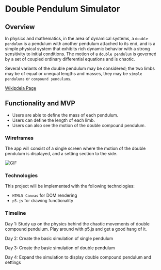 # Double Pendulum Simulator

## Overview

In physics and mathematics, in the area of dynamical systems, a `double pendulum` is a pendulum with another pendulum attached to its end, and is a simple physical system that exhibits rich dynamic behavior with a strong sensitivity to initial conditions. The motion of a `double pendulum` is governed by a set of coupled ordinary differential equations and is chaotic.

Several variants of the double pendulum may be considered; the two limbs may be of equal or unequal lengths and masses, they may be `simple pendulums` or `compound pendulums`.

[Wikipdeia Page](https://en.wikipedia.org/wiki/Double_pendulum)

## Functionality and MVP

* Users are able to define the mass of each pendulum.
* Users can define the length of each limb.
* Users can also see the motion of the double compound pendulum.

### Wireframes

The app will consist of a single screen where the motion of the double pendulum is displayed, and a setting section to the side.

![GIF](hhttps://raw.githubusercontent.com/BenjaminT88/double_pendulum/master/assets/images/ezgif.com-video-to-gif.gif)

### Technologies

This project will be implemented with the following technologies:

* `HTML5 Canvas` for DOM rendering
* `p5.js` for drawing functionality

### Timeline

Day 1: Study up on the physics behind the chaotic movements of double compound pendulum. Play around with p5.js and get a good hang of it.

Day 2: Create the basic simulation of single pendulum

Day 3: Create the basic simulation of double pendulum

Day 4: Expand the simulation to display double compound pendulum and settings
